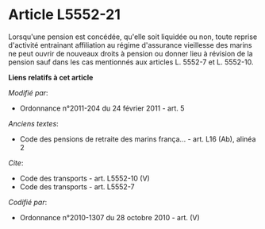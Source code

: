 # Article L5552-21

Lorsqu'une pension est concédée, qu'elle soit liquidée ou non, toute reprise d'activité entrainant affiliation au régime
d'assurance vieillesse des marins ne peut ouvrir de nouveaux droits à pension ou donner lieu à révision de la pension sauf
dans les cas mentionnés aux articles L. 5552-7 et L. 5552-10.

**Liens relatifs à cet article**

_Modifié par_:

  - Ordonnance n°2011-204 du 24 février 2011 - art. 5

_Anciens textes_:

  - Code des pensions de retraite des marins frança... - art. L16 (Ab), alinéa 2

_Cite_:

  - Code des transports - art. L5552-10 (V)
  - Code des transports - art. L5552-7

_Codifié par_:

  - Ordonnance n°2010-1307 du 28 octobre 2010 - art. (V)
